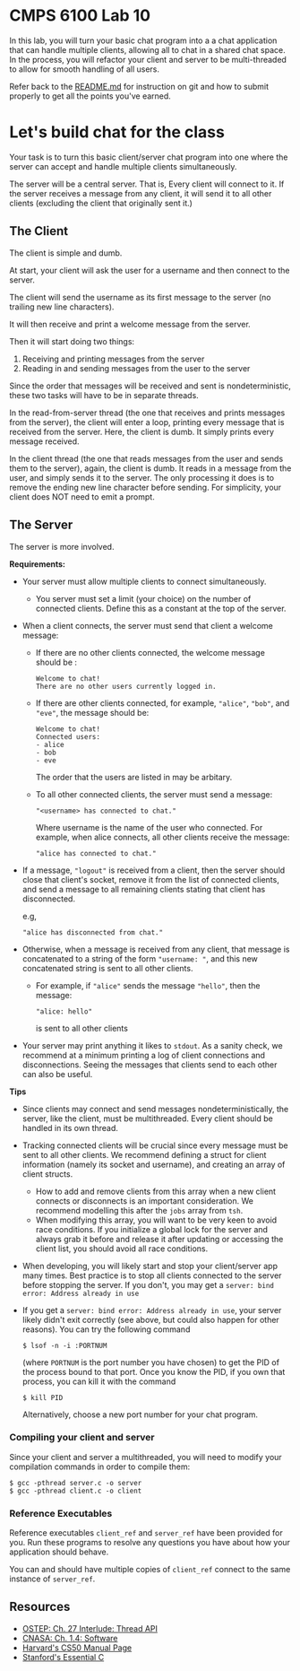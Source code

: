 # CMPS 6100  Lab 10

In this lab, you will turn your basic chat program into a a chat application 
that can handle multiple clients, allowing all to chat in a shared chat space. 
In the process, you will refactor your client and server to be multi-threaded 
to allow for smooth handling of all users.

Refer back to the [README.md](README.md) for instruction on git and how 
to submit properly to get all the points you've earned.

# Let's build chat for the class

Your task is to turn this basic client/server chat program into one where 
the server can accept and handle multiple clients simultaneously.

The server will be a central server. That is, Every client will connect to
it. If the server receives a message from any client, it will send it to 
all other clients (excluding the client that originally sent it.)

## The Client

The client is simple and dumb.

At start, your client will ask the user for a username and then connect 
to the server.

The client will send the username as its first message to the server (no 
trailing new line characters).

It will then receive and print a welcome message from the server.

Then it will start doing two things:

1. Receiving and printing messages from the server
2. Reading in and sending messages from the user to the server

Since the order that messages will be received and sent is nondeterministic,
these two tasks will have to be in separate threads.

In the read-from-server thread (the one that receives and prints messages 
from the server), the client will enter a loop, printing every message that 
is received from the server. Here, the client is dumb. It simply prints 
every message received.

In the client thread (the one that reads messages from the user and sends them 
to the server), again, the client is dumb. It reads in a message from the user, 
and simply sends it to the server. The only processing it does is to remove the 
ending new line character before sending. For simplicity, your client does NOT
need to emit a prompt.

## The Server

The server is more involved.

**Requirements:**

- Your server must allow multiple clients to connect simultaneously.
  - You server must set a limit (your choice) on the number of connected clients. 
    Define this as a constant at the top of the server. 
- When a client connects, the server must send that client a welcome message:
  - If there are no other clients connected, the welcome message should be :
  
    ```
    Welcome to chat!
    There are no other users currently logged in.
    ```
  - If there are other clients connected, for example, `"alice"`, `"bob"`, 
    and `"eve"`, the message should be: 

    ```
    Welcome to chat!
    Connected users:
    - alice
    - bob
    - eve
    ```

    The order that the users are listed in may be arbitary.
  - To all other connected clients, the server must send a message:

    `"<username> has connected to chat."`

    Where username is the name of the user who connected. For example, 
    when alice connects, all other clients receive the message:

    `"alice has connected to chat."`

- If a message, `"logout"` is received from a client, then the server 
  should close that client's socket, remove it from the list of connected 
  clients, and send a message to all remaining clients stating that client 
  has disconnected.

  e.g,

  `"alice has disconnected from chat."`

- Otherwise, when a message is received from any client, that message 
  is concatenated to a string of the form `"username: "`, and this new
  concatenated string is sent to all other clients.
  - For example, if `"alice"` sends the message `"hello"`, then the message:

    `"alice: hello"` 
    
    is sent to all other clients
- Your server may print anything it likes to `stdout`. As a sanity check, we
  recommend at a minimum printing a log of client connections and disconnections. 
  Seeing the messages that clients send to each other can also be useful.

**Tips**

- Since clients may connect and send messages nondeterministically, the server,
like the client, must be multithreaded. Every client should be handled in its
own thread.
- Tracking connected clients will be crucial since every message must be sent to
  all other clients. We recommend defining a struct for client information 
  (namely its socket and username), and creating an array of client structs.
  - How to add and remove clients from this array when a new client connects
    or disconnects is an important consideration. We recommend modelling this 
    after the `jobs` array from `tsh`. 
  - When modifying this array, you will want to be very keen to avoid race
    conditions. If you initialize a global lock for the server and always
    grab it before and release it after updating or accessing the client list, 
    you should avoid all race conditions.
- When developing, you will likely start and stop your client/server app many times.
  Best practice is to stop all clients connected to the server before stopping the
  server. If you don't, you may get a `server: bind error: Address already in use`
- If you get a `server: bind error: Address already in use`, your server likely didn't
  exit correctly (see above, but could also happen for other reasons). You can try the 
  following command 

  `$ lsof -n -i :PORTNUM`

  (where `PORTNUM` is the port number you have chosen) to get the PID of the process
  bound to that port. Once you know the PID, if you own that process, you can kill 
  it with the command

  `$ kill PID`

  Alternatively, choose a new port number for your chat program. 

### Compiling your client and server

Since your client and server a multithreaded, you will need to modify
your compilation commands in order to compile them:

```
$ gcc -pthread server.c -o server
$ gcc -pthread client.c -o client
```

### Reference Executables

Reference executables `client_ref` and `server_ref` have been provided
for you. Run these programs to resolve any questions you have about how 
your application should behave.  

You can and should have multiple copies of `client_ref` connect to the
same instance of `server_ref`.

## Resources

- [OSTEP: Ch. 27 Interlude: Thread API](https://pages.cs.wisc.edu/~remzi/OSTEP/)
- [CNASA: Ch. 1.4: Software](https://book.systemsapproach.org/foundation/software.html)
- [Harvard's CS50 Manual Page](https://manual.cs50.io/) 
- [Stanford's Essential C](http://cslibrary.stanford.edu/101/)